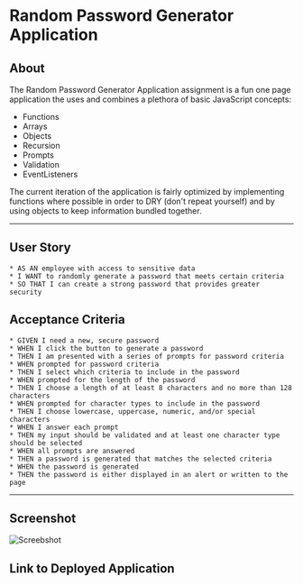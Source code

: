 # Random Password Generator Application

## About 
The Random Password Generator Application assignment is a fun one page application the uses and combines a plethora of basic JavaScript concepts:

* Functions
* Arrays
* Objects 
* Recursion
* Prompts 
* Validation
* EventListeners

The current iteration of the application is fairly optimized by implementing functions where possible in order to DRY (don't repeat yourself) and by using objects to keep information bundled together. 


---


## User Story
```
* AS AN employee with access to sensitive data
* I WANT to randomly generate a password that meets certain criteria
* SO THAT I can create a strong password that provides greater security
```

## Acceptance Criteria
```
* GIVEN I need a new, secure password
* WHEN I click the button to generate a password
* THEN I am presented with a series of prompts for password criteria
* WHEN prompted for password criteria
* THEN I select which criteria to include in the password
* WHEN prompted for the length of the password
* THEN I choose a length of at least 8 characters and no more than 128 characters
* WHEN prompted for character types to include in the password
* THEN I choose lowercase, uppercase, numeric, and/or special characters
* WHEN I answer each prompt
* THEN my input should be validated and at least one character type should be selected
* WHEN all prompts are answered
* THEN a password is generated that matches the selected criteria
* WHEN the password is generated
* THEN the password is either displayed in an alert or written to the page
```

---


## Screenshot 

![Screebshot](./screenshots/575-screenshot.png)


## Link to Deployed Application




